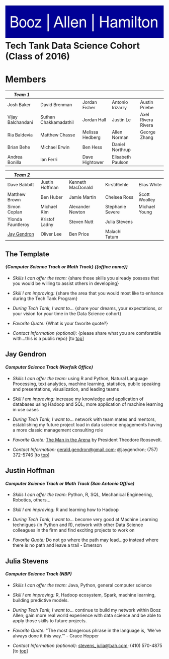 ![Booz Allen Hamilton Logo](images/boozallenlogo.jpg) 
Tech Tank Data Science Cohort (Class of 2016)
================

# Members

|*Team 1* |  |  |  |  |
| ---- | ---- | ---- | ---- | ---- |
|  Josh Baker  |  David Brenman  |  Jordan Fisher  |  Antonio Irizarry  |  Austin Priebe  |
|  Vijay Balchandani  |  Suthan Chakkamadathil  |  Jordan Hall  |  Justin Le  |  Axel Rivera Rivera  |
|  Ria Baldevia  |  Matthew Chasse  |  Melissa Hedberg  |  Allen Norman  |  George Zhang  |
|  Brian Behe  |  Michael Erwin  |  Ben Hess  |  Daniel Northrup  |  |
|  Andrea Bonilla  |  Ian Ferri  |  Dave Hightower  |  Elisabeth Paulson  |  |

|*Team 2* |  |  |  |  |
| ---- | ---- | ---- | ---- | ---- |
|  Dave Babbitt  |  Justin Hoffman  |  Kenneth MacDonald  |  KirstiRiehle  |  Elias White  |
|  Matthew Brown  |  Ben Huber  |  Jamie Martin  |  Chelsea Ross  |  Scott Woolley  |
|  Simon Coplan  |  Michael Kim  |  Alexander Newton  |  Stephanie Severe  |  Michael Young  |
|  Ylonda Fauntleroy  |  Kristof Ladny  |  Steven Nutt  |  Julia Stevens  |  |
|  [Jay Gendron](#jay-gendron)  |  Oliver Lee  |  Ben Price  |  Malachi Tatum  |  |

## The Template
#### _{Computer Science Track or Math Track} ({office name})_
* _Skills I can offer the team:_ {share those skills you already possess that you would be willing to assist others in developing}

* _Skill I am improving:_ {share the area that you would most like to enhance during the Tech Tank Program}

* _During Tech Tank, I want to..._ {share your dreams, your expectations, or your vision for your time in the Data Science cohort}

* _Favorite Quote:_ {What is your favorite quote?} 

* _Contact Information (optional):_ {please share what you are comforatble with...this is a public repo} [to [top](#members)]

## Jay Gendron
#### _Computer Science Track (Norfolk Office)_

* _Skills I can offer the team:_ using R and Python, Natural Language Processing, text analytics, machine learning, statistics, public speaking and presentations, visualization, and leading teams

* _Skill I am improving:_ increase my knowledge and application of databases using Hadoop and SQL; more application of machine learning in use cases

* _During Tech Tank, I want to..._ network with team mates and mentors, establishing my future project load in data science engagements having a more classic management consulting role

* _Favorite Quote:_ [The Man in the Arena](images/the-man-in-the-arena.jpg) by President Theodore Roosevelt.  

* _Contact Information:_ gerald.gendron@gmail.com; @jaygendron; (757) 372-5746 [to [top](#members)]

## Justin Hoffman
#### _Computer Science Track or Math Track (San Antonio Office)_
* _Skills I can offer the team:_ Python, R, SQL, Mechanical Engineering, Robotics, others...

* _Skill I am improving:_ R and learning how to Hadoop

* _During Tech Tank, I want to..._ become very good at Machine Learning technigues (in Python and R), network with other Data Science colleagues in the firm and find exciting projects to work on

* _Favorite Quote:_  Do not go where the path may lead...go instead where there is no path and leave a trail - Emerson

## Julia Stevens
#### _Computer Science Track (NBP)_
* _Skills I can offer the team:_ Java, Python, general computer science

* _Skill I am improving:_ R, Hadoop ecosystem, Spark, machine learning, building predictive models. 

* _During Tech Tank, I want to..._ continue to build my network within Booz Allen; gain more real world experience with data science and be able to apply those skills to future projects.

* _Favorite Quote:_ "The most dangerous phrase in the language is, 'We've always done it this way.'" - Grace Hopper 

* _Contact Information (optional):_ stevens_julia@bah.com; (410) 570-4875 [to [top](#members)]
